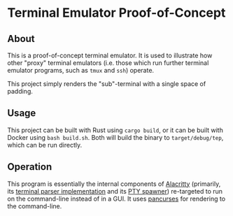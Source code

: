 Terminal Emulator Proof-of-Concept
==================================

About
-----

This is a proof-of-concept terminal emulator. It is used to illustrate how other
"proxy" terminal emulators (i.e. those which run further terminal emulator
programs, such as `tmux` and `ssh`) operate.

This project simply renders the "sub"-terminal with a single space of padding.

Usage
-----

This project can be built with Rust using `cargo build`, or it can be built with
Docker using `bash build.sh`. Both will build the binary to `target/debug/tep`,
which can be run directly.

Operation
---------

This program is essentially the internal components of
[Alacritty](https://github.com/alacritty/alacritty) (primarily, its [terminal
parser
implementation](https://github.com/alacritty/alacritty/blob/7433f45ff9c6efeb48e223e90dd4aa9ee135b5e8/src/term/mod.rs)
and its [PTY
spawner](https://github.com/alacritty/alacritty/blob/7433f45ff9c6efeb48e223e90dd4aa9ee135b5e8/src/tty.rs))
re-targeted to run on the command-line instead of in a GUI. It uses
[pancurses](https://github.com/ihalila/pancurses) for rendering to the
command-line.
